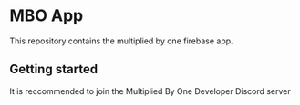 # MBO App
This repository contains the multiplied by one firebase app. 

## Getting started
It is reccommended to join the Multiplied By One Developer Discord server 
